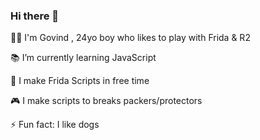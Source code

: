 ### Hi there 👋

🙎‍♂️ I'm Govind , 24yo boy who likes to play with Frida & R2

📚 I’m currently learning JavaScript

🤖 I make Frida Scripts in free time

🎮 I make scripts to breaks packers/protectors

⚡ Fun fact: I like dogs
